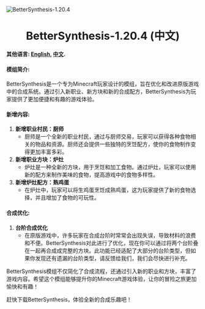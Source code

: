 ![BetterSynthesis-1.20.4](https://oiapi.net/API/GithubPreview/?clear=0&url=https://github.com/StarXinXin/BetterSynthesis-1.20.4)

<div align="center">

# BetterSynthesis-1.20.4 (中文)

</div>

**其他语言: [English](README.md), [中文](README_zh.md).**


#### 模组简介:

BetterSynthesis是一个专为Minecraft玩家设计的模组，旨在优化和改进原版游戏中的合成系统。通过引入新职业、新方块和新的合成配方，BetterSynthesis为玩家提供了更加便捷和有趣的游戏体验。

#### 新增内容:

1. **新增职业村民：厨师**
   - 厨师是一个全新的职业村民，通过与厨师交易，玩家可以获得各种食物相关的物品和资源。厨师还会提供一些独特的烹饪配方，使你的食物制作变得更加丰富多彩。
2. **新增职业方块：炉灶**
   - 炉灶是一种全新的方块，用于烹饪和加工食物。通过炉灶，玩家可以使用新的配方来制作美味的食物，提高游戏中的食物多样性。
3. **新增炉灶配方：熟鸡蛋**
   - 在炉灶中，玩家可以将生鸡蛋烹饪成熟鸡蛋，这为玩家提供了新的食物选择，并且增加了食物的可玩性。

#### 合成优化:

1. **台阶合成优化**
   - 在原版游戏中，许多玩家在合成台阶时常常会出现失误，导致材料的浪费和不便。BetterSynthesis对此进行了优化，现在你可以通过将两个台阶叠在一起再合成成完整的方块。此功能已经适配了大部分的台阶类型，但如果你发现还有遗漏的台阶类型，请反馈给我们，我们会尽快进行补充。

BetterSynthesis模组不仅简化了合成流程，还通过引入新的职业和方块，丰富了游戏内容。希望这个模组能够提升你的Minecraft游戏体验，让你的冒险之旅更加愉快和有趣！

赶快下载BetterSynthesis，体验全新的合成乐趣吧！

